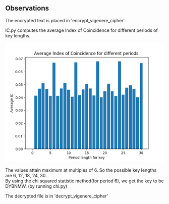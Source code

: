 ## Observations

The encrypted text is placed in 'encrypt_vigenere_cipher'. 

IC.py computes the average Index of Coincidence for different periods of key lengths.

![Bar Graph of computed values](IC.png)

The values attain maximum at multiples of 6. So the possible key lengths are 6, 12, 18, 24, 30.  
By using the chi squared statistic method(for period 6), we get the key to be DYBNMW. (by running chi.py)

The decrypted file is in 'decrypt_vigenere_cipher'
